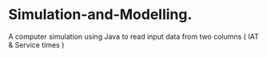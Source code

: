 # Simulation-and-Modelling.
A computer simulation using Java to read input data from two columns ( IAT &amp; Service times )

